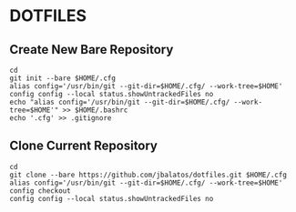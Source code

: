 # DOTFILES
## Create New Bare Repository

    cd
    git init --bare $HOME/.cfg
    alias config='/usr/bin/git --git-dir=$HOME/.cfg/ --work-tree=$HOME'
    config config --local status.showUntrackedFiles no
    echo "alias config='/usr/bin/git --git-dir=$HOME/.cfg/ --work-tree=$HOME'" >> $HOME/.bashrc
    echo '.cfg' >> .gitignore

## Clone Current Repository

    cd
    git clone --bare https://github.com/jbalatos/dotfiles.git $HOME/.cfg
    alias config='/usr/bin/git --git-dir=$HOME/.cfg/ --work-tree=$HOME'
    config checkout
    config config --local status.showUntrackedFiles no

